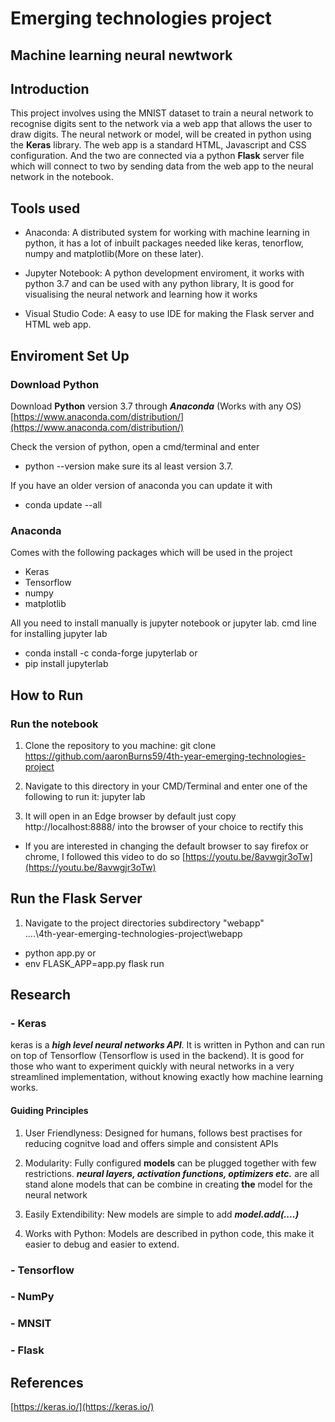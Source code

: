 # Emerging technologies project
## Machine learning neural newtwork

## Introduction
This project involves using the MNIST dataset to train a neural network to recognise digits sent to the network via a web app that allows the user to draw digits. The neural network or model, will be created in python using the **Keras** library. The web app is a standard HTML, Javascript and CSS configuration. And the two are connected via a python **Flask** server file which will connect to two by sending data from the web app to the neural network in the notebook.

## Tools used 
- Anaconda: A distributed system for working with machine learning in python, it has a lot of inbuilt packages needed like keras, tenorflow, numpy and matplotlib(More on these later).

- Jupyter Notebook: A python development enviroment, it works with python 3.7 and can be used with any python library, It is good for visualising the neural network and learning how it works

- Visual Studio Code: A easy to use IDE for making the Flask server and HTML web app.

## Enviroment Set Up
### Download Python
Download **Python** version 3.7 through ***Anaconda*** (Works with any OS)
[https://www.anaconda.com/distribution/](https://www.anaconda.com/distribution/)

Check the version of python, open a cmd/terminal and enter
- python --version
make sure its al least version 3.7.

If you have an older version of anaconda  you can update it with
- conda update --all

### Anaconda
Comes with the following packages which will be used in the project
- Keras
- Tensorflow
- numpy
- matplotlib

All you need to install manually is jupyter notebook or jupyter lab.
cmd line for installing jupyter lab
- conda install -c conda-forge jupyterlab
or 
- pip install jupyterlab

## How to Run
### Run the notebook 
1. Clone the repository to you machine:
git clone https://github.com/aaronBurns59/4th-year-emerging-technologies-project

2. Navigate to this directory in your CMD/Terminal and enter one of the following to run it:
jupyter lab

3. It will open in an Edge browser by default just copy http://localhost:8888/ into the browser of your choice to rectify this

- If you are interested in changing the default browser to say firefox or chrome, I followed this video to do so
[https://youtu.be/8avwgjr3oTw](https://youtu.be/8avwgjr3oTw)  

## Run the Flask Server
1. Navigate to the project directories subdirectory "webapp"  
....\4th-year-emerging-technologies-project\webapp  
- python app.py
or
- env FLASK_APP=app.py flask run

## Research
### - Keras
keras is a ***high level neural networks API***. It is written in Python and can run on top of Tensorflow (Tensorflow is used in the backend). It is good for those who want to experiment quickly with neural networks in a very streamlined implementation, without knowing exactly how machine learning works.

#### Guiding Principles
1. User Friendlyness: Designed for humans, follows best practises for reducing cognitve load and offers simple and consistent APIs

2. Modularity: Fully configured **models** can be plugged together with few restrictions. ***neural layers, activation functions, optimizers etc.*** are all stand alone models that can be combine in creating **the** model for the neural network

3. Easily Extendibility: New models are simple to add ***model.add(....)***

4. Works with Python: Models are described in python code, this make it easier to debug and easier to extend.

### - Tensorflow

### - NumPy

### - MNSIT

### - Flask

## References
[https://keras.io/](https://keras.io/)

